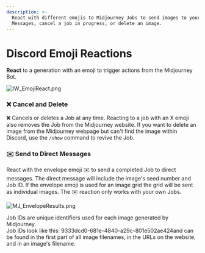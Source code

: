 ```yaml
---
description: >-
  React with different emojis to Midjourney Jobs to send images to your Direct
  Messages, cancel a job in progress, or delete an image.
---
```


# Discord Emoji Reactions

**React** to a generation with an emoji to trigger actions from the Midjourney Bot.

![IW\_EmojiReact.png](https://cdn.document360.io/3040c2b6-fead-4744-a3a9-d56d621c6c7e/Images/Documentation/IW\_EmojiReact.png)



### ❌ Cancel and Delete <a href="#cancel-and-delete" id="cancel-and-delete"></a>

❌ Cancels or deletes a Job at any time. Reacting to a job with an X emoji also removes the Job from the Midjourney website. If you want to delete an image from the Midjourney webpage but can't find the image within Discord, use the `/show` command to revive the Job.

### ✉️ Send to Direct Messages <a href="#send-to-direct-messages" id="send-to-direct-messages"></a>

React with the envelope emoji ✉️ to send a completed Job to direct messages. The direct message will include the image's seed number and Job ID. If the envelope emoji is used for an image grid the grid will be sent as individual images. The ✉️ reaction only works with your own Jobs.

![MJ\_EnvelopeResults.png](https://cdn.document360.io/3040c2b6-fead-4744-a3a9-d56d621c6c7e/Images/Documentation/MJ\_EnvelopeResults.png)

Job IDs are unique identifiers used for each image generated by Midjourney.\
Job IDs look like this: 9333dcd0-681e-4840-a29c-801e502ae424and can be found in the first part of all image filenames, in the URLs on the website, and in an image's filename.
